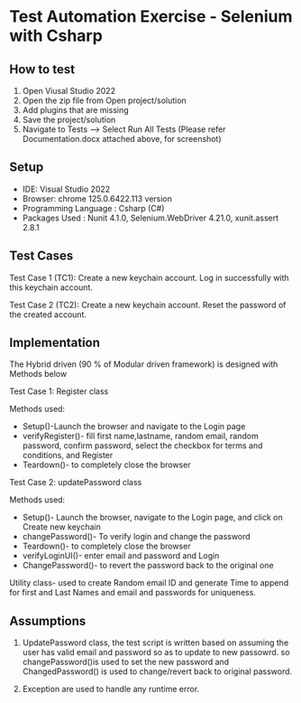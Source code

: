 # Test Automation Exercise - Selenium with Csharp

## How to test
1. Open Viusal Studio 2022
2. Open the zip file from Open project/solution
3. Add plugins that are missing
4. Save the project/solution
5. Navigate to Tests --> Select Run All Tests
   (Please refer Documentation.docx attached above, for screenshot)

## Setup
* IDE: Visual Studio 2022
* Browser: chrome  125.0.6422.113 version
* Programming Language : Csharp (C#)
* Packages Used : Nunit 4.1.0, Selenium.WebDriver 4.21.0, xunit.assert 2.8.1

## Test Cases
Test Case 1 (TC1):
Create a new keychain account.
Log in successfully with this keychain account.

Test Case 2 (TC2):
Create a new keychain account.
Reset the password of the created account.

## Implementation
The Hybrid driven (90 % of Modular driven framework) is designed with Methods below

Test Case 1: Register class

Methods used:
* Setup()-Launch the browser and navigate to the Login page
* verifyRegister()- fill first name,lastname, random email, random password, confirm password, select the checkbox for terms and conditions, and Register
* Teardown()- to completely close the browser

Test Case 2: updatePassword class
 
Methods used:
* Setup()- Launch the browser, navigate to the Login page, and click on Create new keychain
* changePassword()- To verify login  and change the password
* Teardown()- to completely close the browser
* verifyLoginUI()- enter email and password and Login
* ChangePassword()- to revert the password back to the original one

Utility class- used to create Random email ID and  generate Time to append for first and Last Names and email and passwords for uniqueness.


## Assumptions 
1. UpdatePassword class, the test script is written based on assuming the user has valid email and password so as to update to new passowrd.
so changePassword()is used to set the new password and ChangedPassword() is used to change/revert back to original password.

2. Exception are used to handle any runtime error. 


